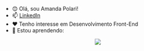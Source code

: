 - 😊 Olá, sou Amanda Polari!
- 📫 <a href="https://www.linkedin.com/in/amandapolari/" target="_blank">LinkedIn</a>
- ❤️ Tenho interesse em Desenvolvimento Front-End
- 🌱 Estou aprendendo:

<p align="center">
  <a href="https://skillicons.dev">
    <img src="https://skillicons.dev/icons?i=html,css,figma,js,vscode,git,github" />
  </a>
</p>

<!---[![Snake animation](https://github.com/amandapolari/amandapolari/blob/output/github-contribution-grid-snake.svg)](url)--->

<!---
amandapolari/amandapolari is a ✨ special ✨ repository because its `README.md` (this file) appears on your GitHub profile.
You can click the Preview link to take a look at your changes.
--->
